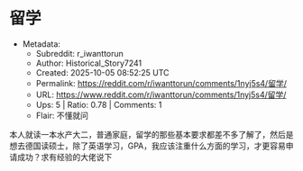 # 留学

- Metadata:
  - Subreddit: r_iwanttorun
  - Author: Historical_Story7241
  - Created: 2025-10-05 08:52:25 UTC
  - Permalink: https://reddit.com/r/iwanttorun/comments/1nyj5s4/留学/
  - URL: https://www.reddit.com/r/iwanttorun/comments/1nyj5s4/留学/
  - Ups: 5 | Ratio: 0.78 | Comments: 1
  - Flair: 不懂就问


本人就读一本水产大二，普通家庭，留学的那些基本要求都差不多了解了，然后是想去德国读硕士，除了英语学习，GPA，我应该注重什么方面的学习，才更容易申请成功？求有经验的大佬说下

